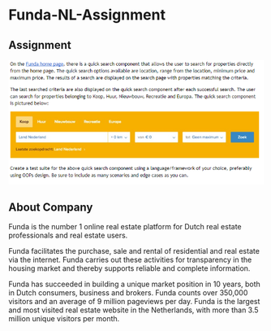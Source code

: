 # Funda-NL-Assignment

Assignment
------------
![alt text](https://github.com/celikgumusdag/Funda-NL-Assignment/blob/master/img/assignment.PNG)

About Company
------------
Funda is the number 1 online real estate platform for Dutch real estate professionals and real estate users.

Funda facilitates the purchase, sale and rental of residential and real estate via the internet. Funda carries out these activities for transparency in the housing market and thereby supports reliable and complete information. 

Funda has succeeded in building a unique market position in 10 years, both in Dutch consumers, business and brokers. Funda counts over 350,000 visitors and an average of 9 million pageviews per day. Funda is the largest and most visited real estate website in the Netherlands, with more than 3.5 million unique visitors per month.
